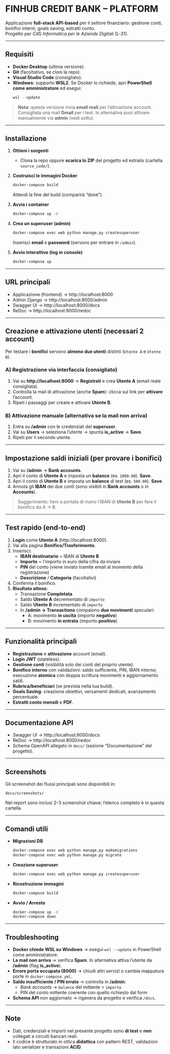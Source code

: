 # FINHUB CREDIT BANK – PLATFORM

Applicazione **full-stack API-based** per il settore finanziario: gestione conti, bonifici interni, goals saving, estratti conto.  
Progetto per CdS *Informatica per le Aziende Digitali (L-31)*.

---

## Requisiti

- **Docker Desktop** (ultima versione).  
- **Git** (facoltativo, se cloni la repo).  
- **Visual Studio Code** (consigliato).  
- **Windows**: supporto **WSL2**. Se Docker lo richiede, apri **PowerShell come amministratore** ed esegui:
  ```powershell
  wsl --update
  ```

> **Nota**: questa versione invia **email reali** per l’attivazione account. Consigliata una mail **Gmail** per i test.
> In alternativa puoi attivare manualmente via **admin** (vedi sotto).

---

## Installazione

1. **Ottieni i sorgenti**
   - Clona la repo oppure **scarica lo ZIP** del progetto ed estrailo (cartella `source_code/`).

2. **Costruisci le immagini Docker**
   ```bash
   docker-compose build
   ```
   Attendi la fine del build (comparirà “done”).

3. **Avvia i container**
   ```bash
   docker-compose up -d
   ```

4. **Crea un superuser (admin)**
   ```bash
   docker-compose exec web python manage.py createsuperuser
   ```
   Inserisci **email** e **password** (servono per entrare in `/admin`).

5. **Avvio interattivo (log in console)**
   ```bash
   docker-compose up
   ```

---

## URL principali

- Applicazione (frontend) → http://localhost:8000  
- Admin Django → http://localhost:8000/admin  
- Swagger UI → http://localhost:8000/docs  
- ReDoc → http://localhost:8000/redoc  

---

## Creazione e attivazione utenti (necessari **2 account**)

Per testare i **bonifici** servono **almeno due utenti** distinti (`Utente A` e `Utente B`).

### A) Registrazione via interfaccia (consigliato)
1. Vai su **http://localhost:8000** → **Registrati** e crea **Utente A** (email reale consigliata).
2. Controlla la mail di attivazione (anche **Spam**): clicca sul link per **attivare** l’account.
3. Ripeti i passaggi per creare e attivare **Utente B**.

### B) Attivazione manuale (alternativa se la mail non arriva)
1. Entra su **/admin** con le credenziali del **superuser**.
2. Vai su **Users** → seleziona l’utente → spunta **is_active** → **Save**.
3. Ripeti per il secondo utente.

---

## Impostazione saldi iniziali (per provare i bonifici)

1. Vai su **/admin** → **Bank accounts**.  
2. Apri il conto di **Utente A** e imposta un **balance** (es. `1000.00`). **Save**.  
3. Apri il conto di **Utente B** e imposta un **balance** di test (es. `500.00`). **Save**.  
4. Annota gli **IBAN** dei due conti (sono visibili in **Bank accounts** o in **Accounts**).

> Suggerimento: tieni a portata di mano l’IBAN di **Utente B** per fare il bonifico da A → B.

---

## Test rapido (end-to-end)

1. **Login** come **Utente A** (http://localhost:8000).  
2. Vai alla pagina **Bonifico/Trasferimento**.  
3. Inserisci:
   - **IBAN destinatario** = IBAN di **Utente B**  
   - **Importo** = l'importo in euro della cifra da inviare 
   - **PIN** del conto (viene inviato tramite email al momento della registrazione)  
   - **Descrizione** / **Categoria** (facoltativi)
4. Conferma il bonifico.  
5. **Risultato atteso**:
   - Transazione **Completata**  
   - Saldo **Utente A** decrementato di `importo`  
   - Saldo **Utente B** incrementato di `importo`  
   - In **/admin → Transactions** compaiono **due movimenti** speculari:
     - A: movimento **in uscita** (importo **negativo**)  
     - B: movimento **in entrata** (importo **positivo**)

---

## Funzionalità principali

- **Registrazione** e **attivazione** account (email).  
- **Login JWT** (stateless).  
- **Gestione conti** (visibilità solo dei conti del proprio utente).  
- **Bonifico interno** con validazioni: saldo sufficiente, PIN, IBAN interno; esecuzione **atomica** con doppia scrittura movimenti e aggiornamento saldi.  
- **Rubrica/beneficiari** (se prevista nella tua build).  
- **Goals Saving**: creazione obiettivi, versamenti dedicati, avanzamento percentuale.  
- **Estratti conto mensili** e **PDF**.

---

## Documentazione API

- Swagger UI → http://localhost:8000/docs  
- ReDoc → http://localhost:8000/redoc  
- Schema OpenAPI allegato in `docs/` (sezione “Documentazione” del progetto).

---

## Screenshots

Gli screenshot dei flussi principali sono disponibili in:  
```
docs/screenshots/
```
Nel report sono inclusi 2–3 screenshot chiave; l’elenco completo è in questa cartella.

---

## Comandi utili

- **Migrazioni DB**
  ```bash
  docker-compose exec web python manage.py makemigrations
  docker-compose exec web python manage.py migrate
  ```
- **Creazione superuser**
  ```bash
  docker-compose exec web python manage.py createsuperuser
  ```
- **Ricostruzione immagini**
  ```bash
  docker-compose build
  ```
- **Avvio / Arresto**
  ```bash
  docker-compose up -d
  docker-compose down
  ```

---

## Troubleshooting

- **Docker chiede WSL su Windows** → esegui `wsl --update` in PowerShell come amministratore.  
- **La mail non arriva** → verifica **Spam**. In alternativa attiva l’utente da **/admin** (flag **is_active**).  
- **Errore porta occupata (8000)** → chiudi altri servizi o cambia mappatura porte in `docker-compose.yml`.  
- **Saldo insufficiente / PIN errato** → controlla in **/admin**:
  - *Bank accounts* → `balance` del mittente > `importo`  
  - PIN del conto mittente coerente con quello richiesto dal form  
- **Schema API** non aggiornato → rigenera da progetto e verifica `/docs`.

---

## Note

- Dati, credenziali e importi nel presente progetto sono **di test** e **non** collegati a circuiti bancari reali.
- Il codice è strutturato in ottica **didattica** con pattern REST, validazioni lato serializer e transazioni **ACID**.

